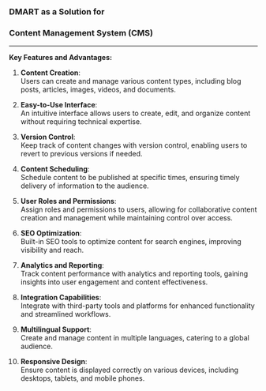 <style>


.bg-img {

	background-image: url('/src/routes/docs/assets/cms.jpg');
	background-size: cover;
	width: 59%;
	height: 558px;
	margin: auto;
	margin-bottom: 2em;


}


</style>
<div class=bg-img>

</div>

### **DMART as a Solution for** <br/>

### **Content Management System (CMS)**

---

**Key Features and Advantages:**

1. **Content Creation**:  
   Users can create and manage various content types, including blog posts, articles, images, videos, and documents.

2. **Easy-to-Use Interface**:  
   An intuitive interface allows users to create, edit, and organize content without requiring technical expertise.

3. **Version Control**:  
   Keep track of content changes with version control, enabling users to revert to previous versions if needed.

4. **Content Scheduling**:  
   Schedule content to be published at specific times, ensuring timely delivery of information to the audience.

5. **User Roles and Permissions**:  
   Assign roles and permissions to users, allowing for collaborative content creation and management while maintaining control over access.

6. **SEO Optimization**:  
   Built-in SEO tools to optimize content for search engines, improving visibility and reach.

7. **Analytics and Reporting**:  
   Track content performance with analytics and reporting tools, gaining insights into user engagement and content effectiveness.

8. **Integration Capabilities**:  
   Integrate with third-party tools and platforms for enhanced functionality and streamlined workflows.

9. **Multilingual Support**:  
   Create and manage content in multiple languages, catering to a global audience.

10. **Responsive Design**:  
    Ensure content is displayed correctly on various devices, including desktops, tablets, and mobile phones.
